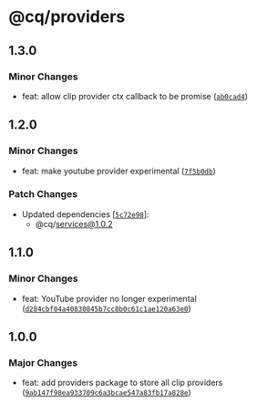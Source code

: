 # @cq/providers

## 1.3.0

### Minor Changes

- feat: allow clip provider ctx callback to be promise ([`ab0cad4`](https://github.com/jordanshatford/clip-queue/commit/ab0cad44f2eb26078fd170759cc5cdac01166eaf))

## 1.2.0

### Minor Changes

- feat: make youtube provider experimental ([`7f5b0db`](https://github.com/jordanshatford/clip-queue/commit/7f5b0db8419a211a11c60e11e6b0e827bd37cf68))

### Patch Changes

- Updated dependencies [[`5c72e98`](https://github.com/jordanshatford/clip-queue/commit/5c72e985fa779a208bf88e9507b266e1ac7a9502)]:
  - @cq/services@1.0.2

## 1.1.0

### Minor Changes

- feat: YouTube provider no longer experimental ([`d284cbf04a40830845b7cc8b0c61c1ae120a63e0`](https://github.com/jordanshatford/clip-queue/commit/d284cbf04a40830845b7cc8b0c61c1ae120a63e0))

## 1.0.0

### Major Changes

- feat: add providers package to store all clip providers ([`9ab147f98ea933709c6a3bcae547a83fb17a828e`](https://github.com/jordanshatford/clip-queue/commit/9ab147f98ea933709c6a3bcae547a83fb17a828e))
